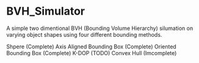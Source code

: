 # BVH_Simulator
 A simple two dimentional BVH (Bounding Volume Hierarchy) silumation on varying object shapes using four different bounding methods.
 
 Shpere (Complete)
 Axis Aligned Bounding Box (Complete)
 Oriented Bounding Box (Complete)
 K-DOP (TODO)
 Convex Hull (Imcomplete)
